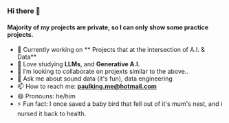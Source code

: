 ### Hi there 👋

#### Majority of my **projects** are private, so I can only show some practice projects.

- 🔭 Currently working on ** Projects that at the intersection of A.I. & Data**
- 🌱 Love studying **LLMs**, and **Generative A.I.**
- 👯 I’m looking to collaborate on projexts similar to the above..
- 💬 Ask me about sound data (it's fun), data engineering
- 📫 How to reach me: **paulking.me@hotmail.com**
- 😄 Pronouns: he/him
- ⚡ Fun fact: I once saved a baby bird that fell out of it's mum's nest, and i nursed it back to health.

